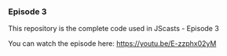 ### Episode 3

This repository is the complete code used in JScasts - Episode 3

You can watch the episode here: https://youtu.be/E-zzphx02yM